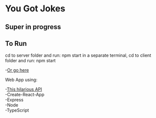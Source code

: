 # You Got Jokes


## Super in progress


## To Run
cd to server folder and run: npm start
in a separate terminal, cd to client folder and run: npm start

-<a href="https://you-got-jokes-a29715a1ec18.herokuapp.com/" target="_blank">Or go here</a><br>

Web App using:

-<a href="https://official-joke-api.appspot.com/random_joke" target="_blank">This hilarious API</a><br>
-Create-React-App<br>
-Express<br>
-Node<br>
-TypeScript
